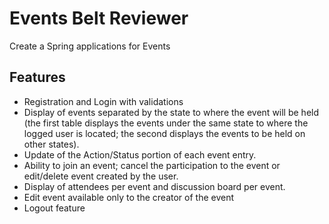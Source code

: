 # Events Belt Reviewer

Create a Spring applications for Events

## Features
* Registration and Login with validations
* Display of events separated by the state to where the event will be held (the first table displays the events under the same state to where the logged user is located; the second displays the events to be held on other states).
* Update of the Action/Status portion of each event entry.
* Ability to join an event; cancel the participation to the event or edit/delete event created by the user.
* Display of attendees per event and discussion board per event.
* Edit event available only to the creator of the event
* Logout feature
